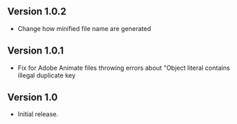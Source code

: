 ## Version 1.0.2

* Change how minified file name are generated

## Version 1.0.1

* Fix for Adobe Animate files throwing errors about "Object literal contains illegal duplicate key

## Version 1.0

* Initial release.
